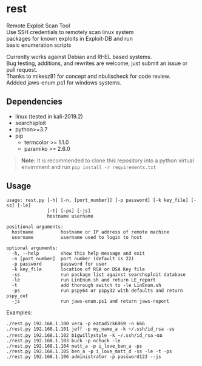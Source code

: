 # rest

Remote Exploit Scan Tool <br /> 
Use SSH credentials to remotely scan linux system <br />
packages for known exploits in Exploit-DB and run <br />
basic enumeration scripts <br />

Currently works against Debian and RHEL based systems. <br />
Bug testing, additions, and rewrites are welcome, just submit an issue or pull request. <br />
Thanks to mikesz81 for concept and nbulischeck for code review. <br />
Addded jaws-enum.ps1 for windows systems. <br />

## Dependencies

* linux (tested in kali-2019.2)
* searchsploit
* python>=3.7
* pip
    * termcolor >= 1.1.0
    * paramiko >= 2.6.0

> **Note:**
> It is recommended to clone this repository into a python virtual <br /> 
> envirnment and run `pip install -r requirements.txt`

## Usage

```
usage: rest.py [-h] [-n, [port_number]] [-p password] [-k key_file] [-ss] [-le]
               [-t] [-ps] [-js]
               hostname username

positional arguments:
  hostname          hostname or IP address of remote machine
  username          username used to login to host

optional arguments:
  -h, --help        show this help message and exit
  -n [port_number]  port number (default is 22)
  -p password       password for user
  -k key_file       location of RSA or DSA Key file
  -ss               run package list against searchsploit database
  -le               run LinEnum.sh and return LE_report
  -t                add thorough switch to -le LinEnum.sh
  -ps               run pspy64 or pspy32 with defaults and return pspy_out
  -js               run jaws-enum.ps1 and return jaws-report
```

Examples:

`./rest.py 192.168.1.100 vera -p eatadick6969 -n 666` <br />
`./rest.py 192.168.1.101 jeff -p my_name_a -k ~/.ssh/id_rsa -ss` <br />
`./rest.py 192.168.1.102 bigwillystyle -k ~/.ssh/id_rsa` -ss <br />
`./rest.py 192.168.1.103 buck -p nchuck -le` <br />
`./rest.py 192.168.1.104 matt_a -p i_love_ben_a -ps` <br />
`./rest.py 192.168.1.105 ben_a -p i_love_matt_d -ss -le -t -ps` <br />
`./rest.py 192.168.1.106 administrator -p password123 --js` <br />
